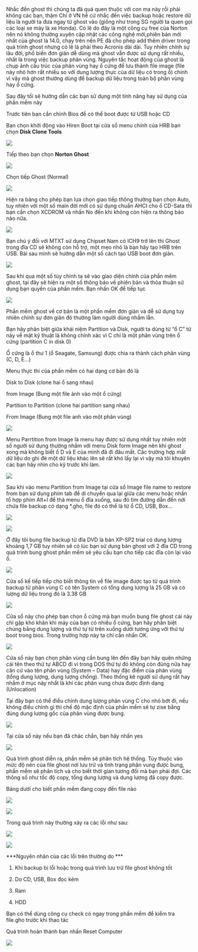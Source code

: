 Nhắc đến ghost thì chúng ta đã quá quen thuộc với con ma này rồi phải
không các bạn, thậm Chí ở VN hễ cứ nhắc đến việc backup hoặc restore dữ
liệu là người ta đưa ngay từ ghost vào (giống như trong SG người ta quen
gọi các loại xe máy là xe Honda). Có lẽ do đây là một công cụ free của
Norton nên nó không thường xuyên cập nhật các công nghệ mới,phiên bản
mới nhất của ghost là 14.0, chạy trên nền PE đã cho phép add thêm driver
trong quá trình ghost nhưng có lẽ là phải theo Acronis dài dài. Tuy
nhiên chính sự lâu đời, phổ biến đơn giản dễ dùng mà ghost vẫn được sử
dụng rất nhiều, nhất là trong việc backup phân vùng. Nguyên tắc hoạt
động của ghost là chụp ảnh cấu trúc của phân vùng hay ổ cứng để lưu
thành file image (file này nhỏ hơn rất nhiều so với dung lượng thực của
dữ liệu có trong ổ) chính vì vậy mà ghost thường dùng để backup dữ liệu
trong toàn bộ phân vùng hay ổ cứng.

Sau đây tối sẽ hướng dẫn các bạn sử dụng một tính năng hay sử dụng của
phần mềm này

Trước tiên bạn cần chỉnh Bios để có thể boot được từ USB hoặc CD

Bạn chọn khởi động vào Hiren Boot tại cửa sổ menu chính của HRB bạn chọn
**Disk Clone Tools**

![](3.6.1-huong-dan-su-dung-norton-ghost-media/image1.png)


Tiếp theo bạn chọn **Norton Ghost**

![](3.6.1-huong-dan-su-dung-norton-ghost-media/image2.png)


Chọn tiếp Ghost (Normal)

![](3.6.1-huong-dan-su-dung-norton-ghost-media/image3.png)


Hiện ra bảng cho phép bạn lựa chọn giao tiếp thông thường bạn chọn Auto,
tuy nhiên với một số main đời mới có sử dụng chuẩn AHCI cho ổ CD-Sata
thì bạn cần chọn XCDROM và nhấn No đến khi không còn hiện ra thông báo
nào nữa.

![](3.6.1-huong-dan-su-dung-norton-ghost-media/image4.png)


Bạn chú ý đối với MTXT sử dụng Chipset Nam có ICH9 trở lên thì Ghost
trong đĩa CD sẽ không còn hỗ trợ, một mẹo nhỏ là bạn hãy tạo HRB trên
USB. Bài sau mình sẽ hướng dẫn một số cách tạo USB boot đơn giản.

![](3.6.1-huong-dan-su-dung-norton-ghost-media/image5.png)


Sau khi qua một số tùy chỉnh ta sẽ vào giao diện chính của phần mêm
ghost, tại đây sẽ hiện ra một số thông báo về phiên bản và thỏa thuận sử
dụng bạn quyền của phần mềm. Bạn nhấn OK để tiếp tục

![](3.6.1-huong-dan-su-dung-norton-ghost-media/image6.png)


Phần mềm ghost về cơ bản là một phần mềm đơn giản và dễ sử dụng tuy
nhiên chính sự đơn giản đó thường làm người dùng nhầm lẫn.

Bạn hãy phân biệt giữa khái niệm Partition và Disk, người ta dùng từ “ổ
C” từ này về mặt kỹ thuật là không chính xác vì C chỉ là một phân vùng
trên ổ cứng (partition C in disk 0)

Ổ cứng là ổ thư 1 (ổ Seagate, Samsung) được chia ra thành cách phân vùng
(C, D, E...)

Menu thực thi của phần mềm có hai dạng cơ bản đó là

Disk to Disk (clone hai ổ sang nhau)

from Image (Bung một file ảnh vào một ổ cứng)

Partition to Partition (clone hai partition sang nhau)

From Image (Bung một file anh vào một phân vùng)

![](3.6.1-huong-dan-su-dung-norton-ghost-media/image7.png)


Menu Parrtition from Image là menu hay được sử dụng nhất tuy nhiên một
số ngưới sử dụng thường nhầm với menu Disk form Image nên khi ghost xong
mà không biết ổ D và E của mình đã đi đâu mất. Các trường hợp mất dữ
liệu do ghi đè một dữ liệu khác lên sẽ rất khó lấy lại vì vậy mà tôi
khuyên các bạn hãy nhìn cho kỹ trước khi làm.

![](3.6.1-huong-dan-su-dung-norton-ghost-media/image8.png)


Sau khi vào menu Partition from Image tại cửa sổ Image file name to
restore from bạn sử dụng phím tab để di chuyển qua lại giữa các menu
hoặc nhấn tổ hợp phím Alt+I để thả menu ổ đĩa xuống, sau đó tìm đường
dẫn đến nới chứa file backup có dạng \*.gho, file đó có thể là từ ổ CD,
USB, Box...

![](3.6.1-huong-dan-su-dung-norton-ghost-media/image9.png)


![](3.6.1-huong-dan-su-dung-norton-ghost-media/image10.png)


Ở đây tôi bung file backup từ đĩa DVD là bản XP-SP2 trial có dung lượng
khoảng 1,7 GB tuy nhiên sẽ có lúc bạn sử dụng bản ghost với 2 đĩa CD
trong quá trình bung ghost phần mềm sẽ yêu cầu bạn cho tiếp các đĩa còn
lại vào ổ.

![](3.6.1-huong-dan-su-dung-norton-ghost-media/image11.png)


Cửa sổ kế tiếp tiếp cho biết thông tin về file image được tạo từ quá
trình backup từ phân vùng C có tên System có tổng dung lượng là 25 GB và
có lượng dữ liệu trong đó là 3.38 GB

![](3.6.1-huong-dan-su-dung-norton-ghost-media/image12.png)


Cửa sổ này cho phép bạn chọn ổ cứng mà bạn muốn bung file ghost cái này
chỉ gặp khó khăn khi máy của bạn có nhiều ổ cứng, bạn hãy phân biệt
chúng bằng dung lượng và thứ tự từ trên xuống dưới tương ứng với thứ tự
boot trong bios. Trong trường hợp này ta chỉ cần nhấn OK.

![](3.6.1-huong-dan-su-dung-norton-ghost-media/image13.png)


Cửa sổ này bạn chọn phân vùng cần bung lên đến đây bạn hãy quên những
cái tên theo thứ tự ABCD đi vì trong DOS thứ tự đó không còn đúng nữa
hay căn cứ vào tên phân vùng (System – Data) hay đặc điểm của phân vùng
(tổng dung lượng, dung lượng chống). Theo thống kê ngưới sử dụng rất hay
nhầm ở mục này nhất là khi các phân vung chưa được định dạng
(Unlocation)

Tại đây bạn có thể điều chỉnh dung lượng phân vùng C cho nhỏ bớt đi, nếu
không điều chỉnh gì thì chế độ mặc định của phần mềm sẽ tự zise bằng
đúng dung lượng gốc của phân vùng được bung.

![](3.6.1-huong-dan-su-dung-norton-ghost-media/image14.png)


Tại cửa sổ này nếu bạn đã chác chắn, bạn hãy nhấn yes

![](3.6.1-huong-dan-su-dung-norton-ghost-media/image15.png)


Quá trình ghost diễn ra, phần mềm sẽ phân tích hệ thống. Tùy thuộc vào
mức độ nén của file ghost nơi lưu trữ và tình trạng phân vung được bung,
phần mềm sẽ phân tích và cho biết thời gian tương đối mà bạn phải đợi.
Các thông số như tốc độ copy, tổng dung lượng và dung lương đã copy
được.

Bảng dưới cho biết phần mềm đang copy đến file nào

![](3.6.1-huong-dan-su-dung-norton-ghost-media/image16.png)


![](3.6.1-huong-dan-su-dung-norton-ghost-media/image17.png)


Trong quá trình này thường xảy ra các lỗi như sau:

![](3.6.1-huong-dan-su-dung-norton-ghost-media/image18.png)


![](3.6.1-huong-dan-su-dung-norton-ghost-media/image19.png)


***Nguyên nhân của các lỗi trên thường do ***

1.  Khi backup bị lỗi hoặc trong quá trình lưu trữ file ghost không tốt

2.  Do CD, USB, Box đọc kém

3.  Ram

4.  HDD

Bạn có thể dùng công cụ check có ngay trong phần mềm để kiểm tra
file.gho trước khi thao tác

Quá trình hoàn thành bạn nhấn Reset Computer

![](3.6.1-huong-dan-su-dung-norton-ghost-media/image20.png)

